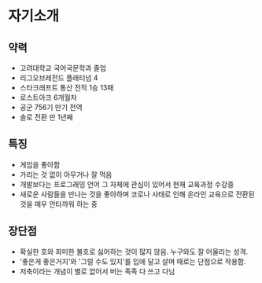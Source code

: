 # 자기소개

## 약력

* 고려대학교 국어국문학과 졸업
* 리그오브레전드 플래티넘 4
* 스타크래프트 통산 전적 1승 13패
* 로스트아크 6개월차
* 공군 756기 만기 전역
* 솔로 전환 만 1년째

## 특징

* 게임을 좋아함
* 가리는 것 없이 아무거나 잘 먹음
* 개발보다는 프로그래밍 언어 그 자체에 관심이 있어서 현재 교육과정 수강중
* 새로운 사람들을 만나는 것을 좋아하며 코로나 사태로 인해 온라인 교육으로 전환된 것을 매우 안타까워 하는 중

## 장단점

* 확실한 호와 희미한 불호로 싫어하는 것이 많지 않음. 누구와도 잘 어울리는 성격.
* '좋은게 좋은거지'와 '그럴 수도 있지'를 입에 달고 살며 때로는 단점으로 작용함.
* 저축이라는 개념이 별로 없어서 버는 족족 다 쓰고 다님